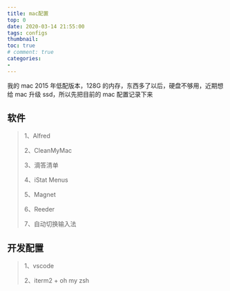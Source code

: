 ```yaml
---
title: mac配置
top: 0
date: 2020-03-14 21:55:00
tags: configs
thumbnail: 
toc: true
# comment: true
categories: 
- 
---
```


我的 mac 2015 年低配版本，128G 的内存，东西多了以后，硬盘不够用，近期想给 mac 升级 ssd，所以先把目前的 mac 配置记录下来

<!-- more -->

## 软件

> 1、Alfred
>
> 2、CleanMyMac
>
> 3、滴答清单
>
> 4、iStat Menus
>
> 5、Magnet
>
> 6、Reeder
>
> 7、自动切换输入法



## 开发配置

> 1、vscode
>
> 2、iterm2 + oh my zsh

